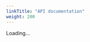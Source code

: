 ```yaml
---
linkTitle: "API documentation"
weight: 200
---
```


Loading...

<iframe id="cobalt-api-docs" style="position:absolute;top:64px;left:0;width:100%;height:calc(100% - 64px);border:0;"></iframe>

<script>
const iframe = document.getElementById("cobalt-api-docs")
const fragment = new URL(document.location).hash
iframe.src = `https://cobalt-public-api.netlify.app/v2/${fragment}`
</script>
